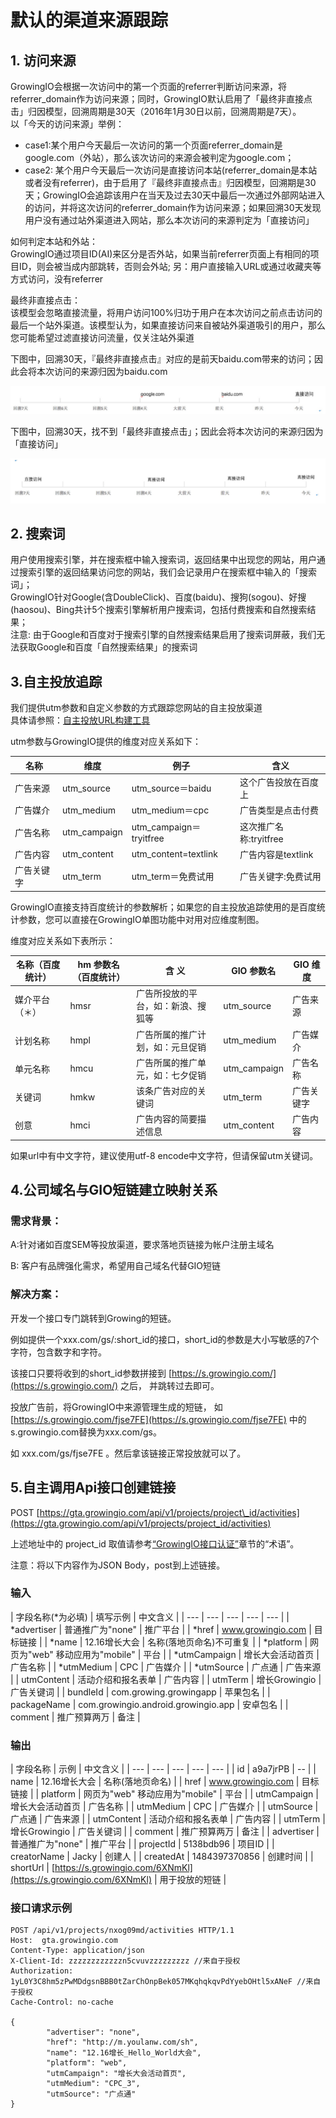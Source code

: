 # 默认的渠道来源跟踪

## 1.    访问来源

GrowingIO会根据一次访问中的第一个页面的referrer判断访问来源，将referrer\_domain作为访问来源；同时，GrowingIO默认启用了「最终非直接点击」归因模型，回溯周期是30天（2016年1月30日以前，回溯周期是7天）。  
以「今天的访问来源」举例：

* case1:某个用户今天最后一次访问的第一个页面referrer\_domain是google.com（外站），那么该次访问的来源会被判定为google.com；
* case2: 某个用户今天最后一次访问是直接访问本站\(referrer\_domain是本站或者没有referrer\)，由于启用了『最终非直接点击』归因模型，回溯期是30天；GrowingIO会追踪该用户在当天及过去30天中最后一次通过外部网站进入的访问，并将这次访问的referrer\_domain作为访问来源；如果回溯30天发现用户没有通过站外渠道进入网站，那么本次访问的来源判定为「直接访问」  

如何判定本站和外站：  
GrowingIO通过项目ID\(AI\)来区分是否外站，如果当前referrer页面上有相同的项目ID，则会被当成内部跳转，否则会外站; 另：用户直接输入URL或通过收藏夹等方式访问，没有referrer

最终非直接点击：  
该模型会忽略直接流量，将用户访问100%归功于用户在本次访问之前点击访问的最后一个站外渠道。该模型认为，如果直接访问来自被站外渠道吸引的用户，那么您可能希望过滤直接访问流量，仅关注站外渠道

下图中，回溯30天，『最终非直接点击』对应的是前天baidu.com带来的访问；因此会将本次访问的来源归因为baidu.com

![](../../.gitbook/assets/growingio-qu-dao-gen-zong.jpg)

下图中，回溯30天，找不到「最终非直接点击」；因此会将本次访问的来源归因为「直接访问」

![](../../.gitbook/assets/growingio-qu-dao-gen-zong-1.jpg)

## 2.    搜索词

用户使用搜索引擎，并在搜索框中输入搜索词，返回结果中出现您的网站，用户通过搜索引擎的返回结果访问您的网站，我们会记录用户在搜索框中输入的「搜索词」；  
GrowingIO针对Google\(含DoubleClick\)、百度\(baidu\)、搜狗\(sogou\)、好搜\(haosou\)、Bing共计5个搜索引擎解析用户搜索词，包括付费搜索和自然搜索结果；  
注意: 由于Google和百度对于搜索引擎的自然搜索结果启用了搜索词屏蔽，我们无法获取Google和百度「自然搜索结果」的搜索词

## 3.自主投放追踪

我们提供utm参数和自定义参数的方式跟踪您网站的自主投放渠道  
具体请参照：[自主投放URL构建工具](https://assets.growingio.com/help/doc/该文档用来生成投放URL_V2.0.xlsm)

utm参数与GrowingIO提供的维度对应关系如下：

| 名称 | 维度 | 例子 | 含义 |
| --- | --- | --- | --- |
| 广告来源 | utm\_source | utm\_source＝baidu | 这个广告投放在百度上 |
| 广告媒介 | utm\_medium | utm\_medium＝cpc | 广告类型是点击付费 |
| 广告名称 | utm\_campaign | utm\_campaign＝tryitfree | 这次推广名称:tryitfree |
| 广告内容 | utm\_content | utm\_content=textlink | 广告内容是textlink |
| 广告关键字 | utm\_term | utm\_term＝免费试用 | 广告关键字:免费试用 |

GrowingIO直接支持百度统计的参数解析；如果您的自主投放追踪使用的是百度统计参数，您可以直接在GrowingIO单图功能中对用对应维度制图。

维度对应关系如下表所示：

| 名称（百度统计） | hm 参数名（百度统计） | 含 义 | GIO 参数名 | GIO 维度 |
| --- | --- | --- | --- | --- |
| 媒介平台 （＊） | hmsr | 广告所投放的平台，如：新浪、搜狐等 | utm\_source | 广告来源 |
| 计划名称 | hmpl | 广告所属的推广计划，如：元旦促销 | utm\_medium | 广告媒介 |
| 单元名称 | hmcu | 广告所属的推广单元，如：七夕促销 | utm\_campaign | 广告名称 |
| 关键词 | hmkw | 该条广告对应的关键词 | utm\_term | 广告关键字 |
| 创意 | hmci | 广告内容的简要描述信息 | utm\_content | 广告内容 |

如果url中有中文字符，建议使用utf-8 encode中文字符，但请保留utm关键词。

## 4.公司域名与GIO短链建立映射关系

### 需求背景：

A:针对诸如百度SEM等投放渠道，要求落地页链接为帐户注册主域名

B: 客户有品牌强化需求，希望用自己域名代替GIO短链

### 解决方案：

开发一个接口专门跳转到Growing的短链。

例如提供一个xxx.com/gs/:short\_id的接口，short\_id的参数是大小写敏感的7个字符，包含数字和字符。

该接口只要将收到的short\_id参数拼接到 [https://s.growingio.com/](https://s.growingio.com/) 之后， 并跳转过去即可。

投放广告前，将GrowingIO中来源管理生成的短链， 如[https://s.growingio.com/fjse7FE](https://s.growingio.com/fjse7FE) 中的s.growingio.com替换为xxx.com/gs。

如 xxx.com/gs/fjse7FE 。然后拿该链接正常投放就可以了。

## 5.自主调用Api接口创建链接

POST [https://gta.growingio.com/api/v1/projects/project\_id/activities](https://gta.growingio.com/api/v1/projects/project_id/activities)

上述地址中的 project\_id 取值请参考[“GrowingIO接口认证”](https://docs.growingio.com/growingio_api_auth.html)章节的“术语”。

注意：将以下内容作为JSON Body，post到上述链接。

### 输入

| 字段名称\(\*为必填\) | 填写示例 | 中文含义 |
| --- | --- | --- | --- | --- |
| \*advertiser | 普通推广为"none" | 推广平台 |
| \*href | www.growingio.com | 目标链接 |
| \*name | 12.16增长大会 | 名称\(落地页命名\)不可重复 |
| \*platform | 网页为"web" 移动应用为"mobile" | 平台 |
| \*utmCampaign | 增长大会活动首页 | 广告名称 |
| \*utmMedium | CPC | 广告媒介 |
| \*utmSource | 广点通 | 广告来源 |
| utmContent | 活动介绍和报名表单 | 广告内容 |
| utmTerm | 增长Growingio | 广告关键词 |
| bundleId | com.growing.growingapp | 苹果包名 |
| packageName | com.growingio.android.growingio.app | 安卓包名 |
| comment | 推广预算两万 | 备注 |

### 输出

| 字段名称 | 示例 | 中文含义 |
| --- | --- | --- | --- | --- |
| id | a9a7jrPB | -- |
| name | 12.16增长大会 | 名称\(落地页命名\) |
| href | www.growingio.com | 目标链接 |
| platform | 网页为"web" 移动应用为"mobile" | 平台 |
| utmCampaign | 增长大会活动首页 | 广告名称 |
| utmMedium | CPC | 广告媒介 |
| utmSource | 广点通 | 广告来源 |
| utmContent | 活动介绍和报名表单 | 广告内容 |
| utmTerm | 增长Growingio | 广告关键词 |
| comment | 推广预算两万 | 备注 |
| advertiser | 普通推广为"none" | 推广平台 |
| projectId | 5138bdb96 | 项目ID |
| creatorName | Jacky | 创建人 |
| createdAt | 1484397370856 | 创建时间 |
| shortUrl | [https://s.growingio.com/6XNmKl](https://s.growingio.com/6XNmKl) | 用于投放的短链 |

### 接口请求示例

```text
POST /api/v1/projects/nxog09md/activities HTTP/1.1
Host:  gta.growingio.com
Content-Type: application/json
X-Client-Id: zzzzzzzzzzzzn5cvuvzzzzzzzzz //来自于授权
Authorization: 1yL0Y3C8hm5zPwMDdgsnBBB0tZarChOnpBek057MKqhqkqvPdYyebOHtl5xANeF //来自于授权
Cache-Control: no-cache

{
        "advertiser": "none",
        "href": "http://m.youlanw.com/sh",
        "name": "12.16增长_Hello_World大会",
        "platform": "web",
        "utmCampaign": "增长大会活动首页",
        "utmMedium": "CPC_3",
        "utmSource": "广点通"
}
```

